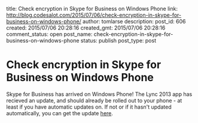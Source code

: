 title: Check encryption in Skype for Business on Windows Phone
link: http://blog.codesalot.com/2015/07/06/check-encryption-in-skype-for-business-on-windows-phone/
author: tomlarse
description: 
post_id: 606
created: 2015/07/06 20:28:16
created_gmt: 2015/07/06 20:28:16
comment_status: open
post_name: check-encryption-in-skype-for-business-on-windows-phone
status: publish
post_type: post

# Check encryption in Skype for Business on Windows Phone

Skype for Business has arrived on Windows Phone! The Lync 2013 app has recieved an update, and should already be rolled out to your phone - at least if you have automatic updates on. If not or if it hasn't updated automatically, you can get the update [here](http://www.windowsphone.com/en-us/store/app/skype-for-business/d85d8a57-0f61-4ff3-a0f4-444e131d8491).
